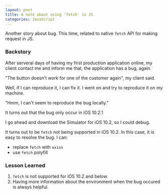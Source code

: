 ```yaml
---
layout: post
title: A note about using 'fetch' in JS
categories: JavaScript
---
```


Another story about bug. This time, related to native `fetch` API for
making request in JS.

### Backstory

After serveral days of having my first production application online,
my client contact me and inform me that, the application has a bug,
again.

"The button doesn't work for one of the customer again", my client said.

Well, if I can reproduce it, I can fix it. I went on and try to
reproduce it on my machine.

"Hmm, I can't seem to reproduce the bug locally."

It turns out that the bug only occur in iOS 10.2.1

I go ahead and download the Simulator for iOS 10.2, so I could
debug.

It turns out to be `fetch` not being supported in iOS 10.2. In this
case, it is easy to resolve the bug. I can:
 - replace `fetch` with `axios`
 - use `fetch` polyfill


### Lesson Learned
1. `fetch` is not supported for iOS 10.2 and below.
2. Having more information about the environment when the bug occured
   is always helpful.

